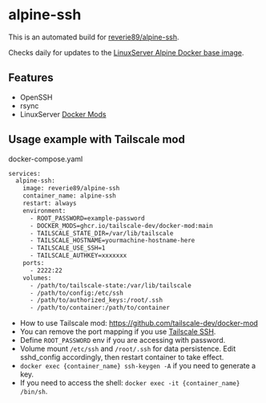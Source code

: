 # alpine-ssh

This is an automated build for [reverie89/alpine-ssh](https://hub.docker.com/r/reverie89/alpine-ssh/).

Checks daily for updates to the [LinuxServer Alpine Docker base image](https://github.com/linuxserver/docker-baseimage-alpine).

## Features
- OpenSSH
- rsync
- LinuxServer [Docker Mods](https://github.com/linuxserver/docker-mods)

## Usage example with Tailscale mod
docker-compose.yaml
```sh
services:
  alpine-ssh:
    image: reverie89/alpine-ssh
    container_name: alpine-ssh
    restart: always
    environment:
      - ROOT_PASSWORD=example-password
      - DOCKER_MODS=ghcr.io/tailscale-dev/docker-mod:main
      - TAILSCALE_STATE_DIR=/var/lib/tailscale
      - TAILSCALE_HOSTNAME=yourmachine-hostname-here
      - TAILSCALE_USE_SSH=1
      - TAILSCALE_AUTHKEY=xxxxxxx
    ports:
      - 2222:22
    volumes:
      - /path/to/tailscale-state:/var/lib/tailscale
      - /path/to/config:/etc/ssh
      - /path/to/authorized_keys:/root/.ssh
      - /path/to/container:/path/to/container
```

- How to use Tailscale mod: https://github.com/tailscale-dev/docker-mod
- You can remove the port mapping if you use [Tailscale SSH](https://tailscale.com/kb/1193/tailscale-ssh).
- Define `ROOT_PASSWORD` env if you are accessing with password.
- Volume mount `/etc/ssh` and `/root/.ssh` for data persistence. Edit sshd_config accordingly, then restart container to take effect.
- `docker exec {container_name} ssh-keygen -A` if you need to generate a key.
- If you need to access the shell: `docker exec -it {container_name} /bin/sh`.